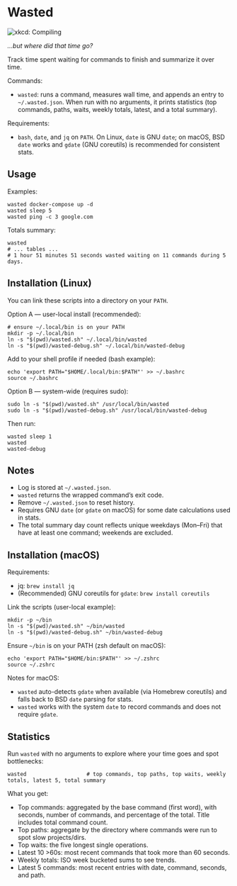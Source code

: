 # Wasted

![xkcd: Compiling](https://imgs.xkcd.com/comics/compiling.png)

_...but where did that time go?_

Track time spent waiting for commands to finish and summarize it over time.

Commands:
- `wasted`: runs a command, measures wall time, and appends an entry to `~/.wasted.json`. When run with no arguments, it prints statistics (top commands, paths, waits, weekly totals, latest, and a total summary).

Requirements:
- `bash`, `date`, and `jq` on `PATH`. On Linux, `date` is GNU `date`; on macOS, BSD `date` works and `gdate` (GNU coreutils) is recommended for consistent stats.

## Usage

Examples:

```
wasted docker-compose up -d
wasted sleep 5
wasted ping -c 3 google.com
```

Totals summary:

```
wasted
# ... tables ...
# 1 hour 51 minutes 51 seconds wasted waiting on 11 commands during 5 days.
```

## Installation (Linux)

You can link these scripts into a directory on your `PATH`.

Option A — user-local install (recommended):

```
# ensure ~/.local/bin is on your PATH
mkdir -p ~/.local/bin
ln -s "$(pwd)/wasted.sh" ~/.local/bin/wasted
ln -s "$(pwd)/wasted-debug.sh" ~/.local/bin/wasted-debug
```

Add to your shell profile if needed (bash example):

```
echo 'export PATH="$HOME/.local/bin:$PATH"' >> ~/.bashrc
source ~/.bashrc
```

Option B — system-wide (requires sudo):

```
sudo ln -s "$(pwd)/wasted.sh" /usr/local/bin/wasted
sudo ln -s "$(pwd)/wasted-debug.sh" /usr/local/bin/wasted-debug
```

Then run:

```
wasted sleep 1
wasted
wasted-debug
```

## Notes
- Log is stored at `~/.wasted.json`.
- `wasted` returns the wrapped command’s exit code.
- Remove `~/.wasted.json` to reset history.
- Requires GNU `date` (or `gdate` on macOS) for some date calculations used in stats.
- The total summary day count reflects unique weekdays (Mon–Fri) that have at least one command; weekends are excluded.

## Installation (macOS)

Requirements:
- jq: `brew install jq`
- (Recommended) GNU coreutils for `gdate`: `brew install coreutils`

Link the scripts (user-local example):

```
mkdir -p ~/bin
ln -s "$(pwd)/wasted.sh" ~/bin/wasted
ln -s "$(pwd)/wasted-debug.sh" ~/bin/wasted-debug
```

Ensure `~/bin` is on your PATH (zsh default on macOS):

```
echo 'export PATH="$HOME/bin:$PATH"' >> ~/.zshrc
source ~/.zshrc
```

Notes for macOS:
- `wasted` auto-detects `gdate` when available (via Homebrew coreutils) and falls back to BSD `date` parsing for stats.
- `wasted` works with the system `date` to record commands and does not require `gdate`.

## Statistics

Run `wasted` with no arguments to explore where your time goes and spot bottlenecks:

```
wasted                   # top commands, top paths, top waits, weekly totals, latest 5, total summary
```

What you get:
- Top commands: aggregated by the base command (first word), with seconds, number of commands, and percentage of the total. Title includes total command count.
- Top paths: aggregate by the directory where commands were run to spot slow projects/dirs.
- Top waits: the five longest single operations.
- Latest 10 >60s: most recent commands that took more than 60 seconds.
- Weekly totals: ISO week bucketed sums to see trends.
- Latest 5 commands: most recent entries with date, command, seconds, and path.
